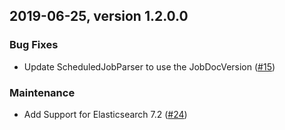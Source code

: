 ## 2019-06-25, version 1.2.0.0

### Bug Fixes
* Update ScheduledJobParser to use the JobDocVersion ([#15](https://github.com/opendistro-for-elasticsearch/job-scheduler/pull/15))

### Maintenance
* Add Support for Elasticsearch 7.2 ([#24](https://github.com/opendistro-for-elasticsearch/job-scheduler/pull/24))
